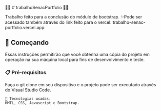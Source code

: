 🎉🎉 # trabalhoSenacPortfolio 🎉🎉


Trabalho feito para a conclusão do módulo de bootstrap.
✨Pode ser acessado também através do link feito para o vercel:
trabalho-senac-portfolio.vercel.app   

## 🚀 Começando

Essas instruções permitirão que você obtenha uma cópia do projeto em operação na sua máquina local para fins de desenvolvimento e teste.


### 📋 Pré-requisitos

Faça o git clone em seu dispositivo e o projeto pode ser executado através do Visual Studio Code.

```
📜 Tecnologias usadas:
HMTL, CSS, Javascript e Bootstrap.
